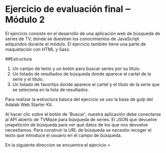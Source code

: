 # Ejercicio de evaluación final ‒ Módulo 2

El ejercicio consiste en el desarrollo de  una aplicación web de búsqueda de series de TV, donde
se duestran los conocimientos de JavaScript adquiridos durante el módulo. El ejercicio también
tiene una parte de maquetación con HTML y Sass.

##Estructura

1. Un campo de texto y un botón para buscar series por su título.
2. Un listado de resultados de búsqueda donde aparece el cartel de la serie y el título.
3. Un listado de favoritps donde aparece el cartel y el titulo de la serie que se seleciona en la lista de resultados.

Para realizar la estructura básica del ejercicio se uso la base de gulp del Adalab Web Starter Kit.

Al hacer clic sobre el botón de 'Buscar', nuestra aplicación debe conectarse al API abierto de TVMaze para búsqueda de series. El JSON que devuelve unapetición de búsqueda para ver qué datos de los que nos devuelve necesitamos. Para construir la URL de búsqueda se necesito recoger el texto que  introduce el usuario en el campo de búsqueda.

En la siguiente direccion se encuentra el ejercicio =


